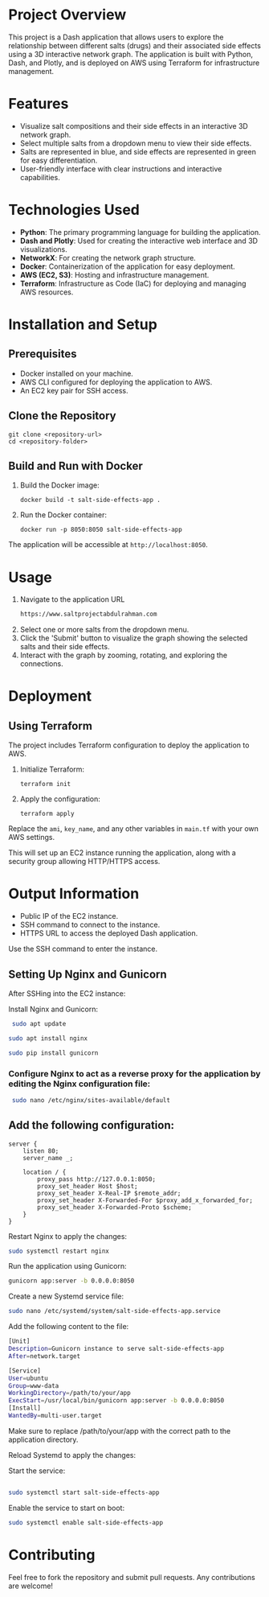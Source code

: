 # Project Overview

This project is a Dash application that allows users to explore the relationship between different salts (drugs) and their associated side effects using a 3D interactive network graph. The application is built with Python, Dash, and Plotly, and is deployed on AWS using Terraform for infrastructure management.

# Features
- Visualize salt compositions and their side effects in an interactive 3D network graph.
- Select multiple salts from a dropdown menu to view their side effects.
- Salts are represented in blue, and side effects are represented in green for easy differentiation.
- User-friendly interface with clear instructions and interactive capabilities.

# Technologies Used
- **Python**: The primary programming language for building the application.
- **Dash and Plotly**: Used for creating the interactive web interface and 3D visualizations.
- **NetworkX**: For creating the network graph structure.
- **Docker**: Containerization of the application for easy deployment.
- **AWS (EC2, S3)**: Hosting and infrastructure management.
- **Terraform**: Infrastructure as Code (IaC) for deploying and managing AWS resources.

# Installation and Setup

## Prerequisites
- Docker installed on your machine.
- AWS CLI configured for deploying the application to AWS.
- An EC2 key pair for SSH access.

## Clone the Repository
```
git clone <repository-url>
cd <repository-folder>
```

## Build and Run with Docker

1. Build the Docker image:
   ```
   docker build -t salt-side-effects-app .
   ```
2. Run the Docker container:
   ```
   docker run -p 8050:8050 salt-side-effects-app
   ```

The application will be accessible at `http://localhost:8050`.

# Usage
1. Navigate to the application URL 
   ```bash 
   https://www.saltprojectabdulrahman.com
   ```
2. Select one or more salts from the dropdown menu.
3. Click the 'Submit' button to visualize the graph showing the selected salts and their side effects.
4. Interact with the graph by zooming, rotating, and exploring the connections.

# Deployment

## Using Terraform
The project includes Terraform configuration to deploy the application to AWS.

1. Initialize Terraform:
   ```
   terraform init
   ```
2. Apply the configuration:
   ```
   terraform apply
   ```
Replace the `ami`, `key_name`, and any other variables in `main.tf` with your own AWS settings.

This will set up an EC2 instance running the application, along with a security group allowing HTTP/HTTPS access.

# Output Information
- Public IP of the EC2 instance.
- SSH command to connect to the instance.
- HTTPS URL to access the deployed Dash application.

Use the SSH command to enter the instance.

## Setting Up Nginx and Gunicorn

After SSHing into the EC2 instance:

Install Nginx and Gunicorn:

```bash
 sudo apt update
```
```bash 
sudo apt install nginx
```
```bash
sudo pip install gunicorn
```

### Configure Nginx to act as a reverse proxy for the application by editing the Nginx configuration file:

```bash
 sudo nano /etc/nginx/sites-available/default
 ```

## Add the following configuration:

```nginx
server {
    listen 80;
    server_name _;

    location / {
        proxy_pass http://127.0.0.1:8050;
        proxy_set_header Host $host;
        proxy_set_header X-Real-IP $remote_addr;
        proxy_set_header X-Forwarded-For $proxy_add_x_forwarded_for;
        proxy_set_header X-Forwarded-Proto $scheme;
    }
}
```


Restart Nginx to apply the changes:

```bash 
sudo systemctl restart nginx
```

Run the application using Gunicorn:

```bash 
gunicorn app:server -b 0.0.0.0:8050
```


Create a new Systemd service file:
```bash
sudo nano /etc/systemd/system/salt-side-effects-app.service
```
Add the following content to the file:

```bash
[Unit]
Description=Gunicorn instance to serve salt-side-effects-app
After=network.target

[Service]
User=ubuntu
Group=www-data
WorkingDirectory=/path/to/your/app
ExecStart=/usr/local/bin/gunicorn app:server -b 0.0.0.0:8050
[Install]
WantedBy=multi-user.target
```

Make sure to replace /path/to/your/app with the correct path to the application directory.

Reload Systemd to apply the changes:

Start the service:
```bash sudo systemctl daemon-reload

sudo systemctl start salt-side-effects-app
```
Enable the service to start on boot:

```bash 
sudo systemctl enable salt-side-effects-app
```

# Contributing
Feel free to fork the repository and submit pull requests. Any contributions are welcome!


